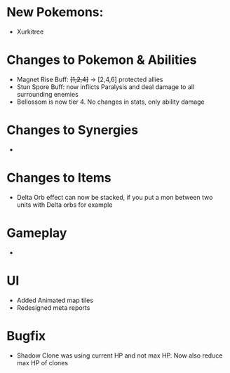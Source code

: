 # New Pokemons:

- Xurkitree

# Changes to Pokemon & Abilities

- Magnet Rise Buff: ~~[1,2,4]~~ -> [2,4,6] protected allies
- Stun Spore Buff: now inflicts Paralysis and deal damage to all surrounding enemies
- Bellossom is now tier 4. No changes in stats, only ability damage

# Changes to Synergies

-

# Changes to Items

- Delta Orb effect can now be stacked, if you put a mon between two units with Delta orbs for example

# Gameplay

-

# UI

- Added Animated map tiles
- Redesigned meta reports

# Bugfix

- Shadow Clone was using current HP and not max HP. Now also reduce max HP of clones
